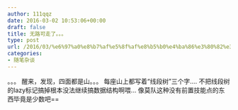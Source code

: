 ```yaml
---
author: 111qqz
date: 2016-03-02 10:53:06+00:00
draft: false
title: 无路可走了。。。
type: post
url: /2016/03/%e6%97%a0%e8%b7%af%e5%8f%af%e8%b5%b0%e4%ba%86%e3%80%82%e3%80%82%e3%80%82/
categories:
- 随笔杂谈
---
```


。。。
醒来，发现，四面都是山。。。
每座山上都写着“线段树”三个字....
不把线段树的lazy标记搞掉根本没法继续搞数据结构啊喂...
像莫队这种没有前置技能点的东西毕竟是少数吧==

